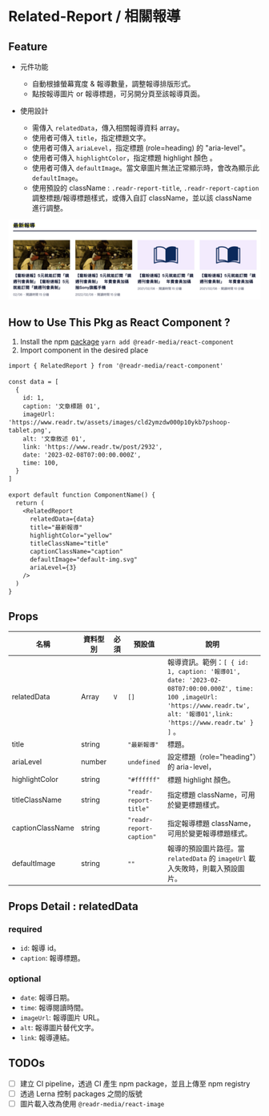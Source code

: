 # Related-Report / 相關報導

## Feature

- 元件功能

  - 自動根據螢幕寬度 & 報導數量，調整報導排版形式。
  - 點按報導圖片 or 報導標題，可另開分頁至該報導頁面。

- 使用設計

  - 需傳入 `relatedData`，傳入相關報導資料 array。
  - 使用者可傳入 `title`，指定標題文字。
  - 使用者可傳入 `ariaLevel`，指定標題 (role=heading) 的 "aria-level"。
  - 使用者可傳入 `highlightColor`，指定標題 highlight 顏色 。
  - 使用者可傳入 `defaultImage`。當文章圖片無法正常顯示時，會改為顯示此 `defaultImage`。
  - 使用預設的 className : `.readr-report-title`, `.readr-report-caption` 調整標題/報導標題樣式，或傳入自訂 className，並以該 className 進行調整。

![Related report](./imgs/related-report.svg)

## How to Use This Pkg as React Component ?

1. Install the npm [package](https://www.npmjs.com/package/@readr-media/react-component)
   `yarn add @readr-media/react-component`
2. Import component in the desired place

```
import { RelatedReport } from '@readr-media/react-component'

const data = [
  {
    id: 1,
    caption: '文章標題 01',
    imageUrl: 'https://www.readr.tw/assets/images/cld2ymzdw000p10ykb7pshoop-tablet.png',
    alt: '文章敘述 01',
    link: 'https://www.readr.tw/post/2932',
    date: '2023-02-08T07:00:00.000Z',
    time: 100,
  }
]

export default function ComponentName() {
  return (
    <RelatedReport
      relatedData={data}
      title="最新報導"
      highlightColor="yellow"
      titleClassName="title"
      captionClassName="caption"
      defaultImage="default-img.svg"
      ariaLevel={3}
    />
  )
}
```

## Props

| 名稱             | 資料型別 | 必須 | 預設值                   | 說明                                                                                                                                                                             |
| ---------------- | -------- | ---- | ------------------------ | -------------------------------------------------------------------------------------------------------------------------------------------------------------------------------- |
| relatedData      | Array    | `V`  | `[]`                     | 報導資訊。範例：`[ { id: 1, caption: '報導01', date: '2023-02-08T07:00:00.000Z', time: 100 ,imageUrl: 'https://www.readr.tw', alt: '報導01',link: 'https://www.readr.tw' } ]` 。 |
| title            | string   |      | `"最新報導"`             | 標題。                                                                                                                                                                           |
| ariaLevel        | number   |      | `undefined`              | 設定標題（role="heading"）的 aria-level，                                                                                                                                        |
| highlightColor   | string   |      | `"#ffffff"`              | 標題 highlight 顏色。                                                                                                                                                            |
| titleClassName   | string   |      | `"readr-report-title"`   | 指定標題 className，可用於變更標題樣式。                                                                                                                                         |
| captionClassName | string   |      | `"readr-report-caption"` | 指定報導標題 className，可用於變更報導標題樣式。                                                                                                                                 |
| defaultImage     | string   |      | `""`                     | 報導的預設圖片路徑。當 `relatedData` 的 `imageUrl` 載入失敗時，則載入預設圖片。                                                                                                  |

## Props Detail : relatedData

### required

- `id`: 報導 id。
- `caption`: 報導標題。

### optional

- `date`: 報導日期。
- `time`: 報導閱讀時間。
- `imageUrl`: 報導圖片 URL。
- `alt`: 報導圖片替代文字。
- `link`: 報導連結。

## TODOs

- [ ] 建立 CI pipeline，透過 CI 產生 npm package，並且上傳至 npm registry
- [ ] 透過 Lerna 控制 packages 之間的版號
- [ ] 圖片載入改為使用 `@readr-media/react-image`
